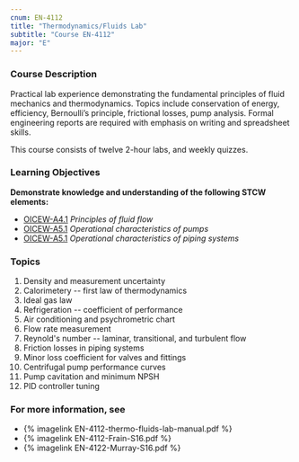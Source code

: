 ```yaml
---
cnum: EN-4112
title: "Thermodynamics/Fluids Lab"
subtitle: "Course EN-4112"
major: "E"
---
```

### Course Description

Practical lab experience demonstrating the fundamental principles of fluid mechanics and thermodynamics. Topics include conservation of energy, efficiency, Bernoulli’s principle, frictional losses, pump analysis. Formal engineering reports are required with emphasis on writing and spreadsheet skills.

This course consists of twelve 2-hour labs, and weekly quizzes.


### Learning Objectives

**Demonstrate knowledge and understanding of the following STCW elements:**

* [OICEW-A4.1]({{site.baseurl}}/tables/31.html#OICEW-A4.1) *Principles of fluid flow*
* [OICEW-A5.1]({{site.baseurl}}/tables/31.html#OICEW-A5.1) *Operational characteristics of pumps*
* [OICEW-A5.1]({{site.baseurl}}/tables/31.html#OICEW-A5.1) *Operational characteristics of piping systems*


### Topics 

1. Density and measurement uncertainty
2. Calorimetery --  first law of thermodynamics
3. Ideal gas law 
4. Refrigeration -- coefficient of performance
5. Air conditioning and psychrometric chart
6. Flow rate measurement 
7. Reynold's number --  laminar, transitional, and turbulent flow
8. Friction losses in piping systems
9. Minor loss coefficient for valves and fittings 
10. Centrifugal pump performance curves
11. Pump cavitation and minimum NPSH
12. PID controller tuning


### For more information, see 

* {% imagelink EN-4112-thermo-fluids-lab-manual.pdf %} 
* {% imagelink EN-4112-Frain-S16.pdf %} 
* {% imagelink EN-4122-Murray-S16.pdf %} 



